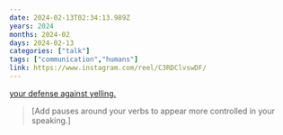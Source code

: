 ```yaml
---
date: 2024-02-13T02:34:13.989Z
years: 2024
months: 2024-02
days: 2024-02-13
categories: ["talk"]
tags: ["communication","humans"]
link: https://www.instagram.com/reel/C3RDClvswDF/
---
```

[your defense against yelling.](https://www.instagram.com/reel/C3RDClvswDF/)

> [Add pauses around your verbs to appear more controlled in your speaking.]
